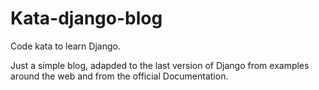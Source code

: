 # Kata-django-blog
Code kata to learn Django. 

Just a simple blog, adapded to the last version of Django from examples around the web and from the official Documentation.

